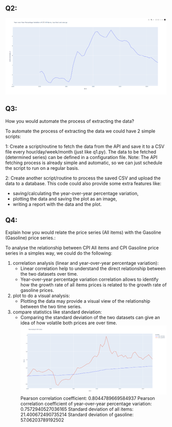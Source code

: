 ## Q2:
![Q2 Output](q2_output.png)

## Q3:
How you would automate the process of extracting the data?

To automate the process of extracting the data we could have 2 simple scripts:

1: Create a script/routine to fetch the data from the API and save it to a CSV file every hour/day/week/month (just like q1.py).
The data to be fetched (determined series) can be defined in a configuration file.
Note: The API fetching process is already simple and automatic, so we can just schedule the script to run on a regular basis.

2: Create another script/routine to process the saved CSV and upload the data to a database.
This code could also provide some extra features like:
- saving/calculating the year-over-year percentage variation,
- plotting the data and saving the plot as an image,
- writing a report with the data and the plot.

## Q4:
Explain how you would relate the price series (All items) with the Gasoline (Gasoline) price series.:

To analyse the relationship between CPI All items and CPI Gasoline price series in a simples way, we could do the following:
1. correlation analysis (linear and year-over-year percentage variation):
   - Linear correlation help to understand the direct relationship between the two datasets over time.
   - Year-over-year percentage variation correlation allows to identify how the growth rate of all items prices is related to the growth rate of gasoline prices.
2. plot to do a visual analysis:
   - Plotting the data may provide a visual view of the relationship between the two time series.
3. compare statistics like standard deviation:
   - Comparing the standard deviation of the two datasets can give an idea of how volatile both prices are over time.
![Q4 Output](q4_output.png)
Pearson correlation coefficient: 0.8044789669584937
Pearson correlation coefficient of year-over-year percentage variation: 0.7572940527036165
Standard deviation of all items: 21.400672490735214
Standard deviation of gasoline: 57.06203789192502